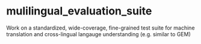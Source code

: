 # mulilingual_evaluation_suite
Work on a standardized, wide-coverage, fine-grained test suite for machine translation and cross-lingual langauge understanding (e.g. similar to GEM) 
